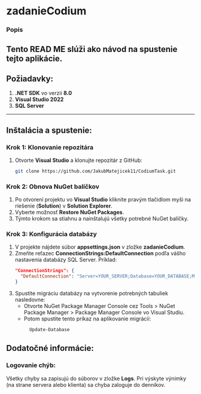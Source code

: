 
# zadanieCodium

### Popis
Tento READ ME slúži ako návod na spustenie tejto aplikácie.
---

## Požiadavky:
1. **.NET SDK** vo verzii **8.0**
2. **Visual Studio 2022**
3. **SQL Server**
---

## Inštalácia a spustenie:

### Krok 1: Klonovanie repozitára
1. Otvorte **Visual Studio** a klonujte repozitár z GitHub:
   ```bash
   git clone https://github.com/JakubMatejicek11/CodiumTask.git
   ```
   
### Krok 2: Obnova NuGet balíčkov
1. Po otvorení projektu vo **Visual Studio** kliknite pravým tlačidlom myši na riešenie (**Solution**) v **Solution Explorer**.
2. Vyberte možnosť **Restore NuGet Packages**.
3. Týmto krokom sa stiahnu a nainštalujú všetky potrebné NuGet balíčky.

### Krok 3: Konfigurácia databázy
1. V projekte nájdete súbor **appsettings.json** v zložke **zadanieCodium**.
2. Zmeňte reťazec **ConnectionStrings:DefaultConnection** podľa vášho nastavenia databázy SQL Server.
   Príklad:
   ```json
   "ConnectionStrings": {
     "DefaultConnection": "Server=YOUR_SERVER;Database=YOUR_DATABASE;MultipleActiveResultSets=true"
   }
   ```
3. Spustite migráciu databázy na vytvorenie potrebných tabuliek nasledovne:
   - Otvorte NuGet Package Manager Console cez Tools > NuGet Package Manager > Package Manager Console vo Visual Studiu.
   - Potom spustite tento príkaz na aplikovanie migrácií:
       ```bash
         Update-Database
       ```
   
## Dodatočné informácie: 

### Logovanie chýb:
Všetky chyby sa zapisujú do súborov v zložke **Logs**. Pri výskyte výnimky (na strane servera alebo klienta) sa chyba zaloguje do denníkov.
